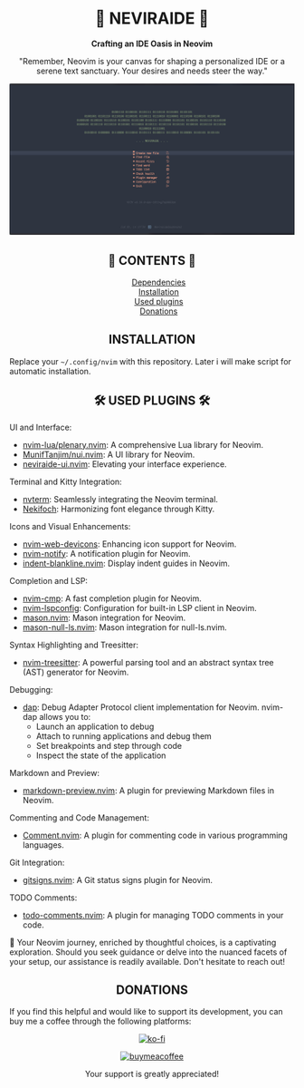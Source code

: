 <div style="text-align: center;">
  <h1>🌟 NEVIRAIDE 🌟</h1>
  <p><strong>Crafting an IDE Oasis in Neovim</strong></p>

  <p>"Remember, Neovim is your canvas for shaping a personalized IDE or a serene text sanctuary. Your desires and needs steer the way."</p>

![Dashboard](./preview/dashboard.png)

  <h2>📜 CONTENTS 📜</h2>
  <ul style='list-style: none';>
    <li><a href='#dependencies'>Dependencies</a></li>
    <li><a href='#installation'>Installation</a></li>
    <li><a href='#plugins'>Used plugins</a></li>
    <li><a href='#donations'>Donations</a></li>
  </ul>
</div>

  <h2 id='installation'  style="text-align: center;">INSTALLATION</h2>
<div>

Replace your `~/.config/nvim` with this repository. Later i will make script for automatic installation.

</div>

  <h2 id='plugins'  style="text-align: center;">🛠️ USED PLUGINS 🛠️</h2>

UI and Interface:

<ul>
  <li>
    <a href="https://github.com/nvim-lua/plenary.nvim">nvim-lua/plenary.nvim</a>: A comprehensive Lua library for Neovim.
  </li>
  <li>
    <a href="https://github.com/MunifTanjim/nui.nvim">MunifTanjim/nui.nvim</a>: A UI library for Neovim.
  </li>
  <li>
    <a href="https://github.com/RAprogramm/neviraide-ui.nvim">neviraide-ui.nvim</a>: Elevating your interface experience.
  </li>
</ul>

Terminal and Kitty Integration:

<ul>
  <li>
    <a href="https://github.com/nvchad/nvterm">nvterm</a>: Seamlessly integrating the Neovim terminal.
  </li>
  <li>
    <a href="https://github.com/RAprogramm/nekifoch">Nekifoch</a>: Harmonizing font elegance through Kitty.
  </li>
</ul>

Icons and Visual Enhancements:

<ul>
  <li>
    <a href="https://github.com/nvim-tree/nvim-web-devicons">nvim-web-devicons</a>: Enhancing icon support for Neovim.
  </li>
  <li>
    <a href="https://github.com/rcarriga/nvim-notify">nvim-notify</a>: A notification plugin for Neovim.
  </li>
  <li>
    <a href="https://github.com/lukas-reineke/indent-blankline.nvim">indent-blankline.nvim</a>: Display indent guides in Neovim.
  </li>
</ul>

Completion and LSP:

<ul>
  <li>
    <a href="https://github.com/hrsh7th/nvim-cmp">nvim-cmp</a>: A fast completion plugin for Neovim.
  </li>
  <li>
    <a href="https://github.com/neovim/nvim-lspconfig">nvim-lspconfig</a>: Configuration for built-in LSP client in Neovim.
  </li>
  <li>
    <a href="https://github.com/williamboman/mason.nvim">mason.nvim</a>: Mason integration for Neovim.
  </li>
  <li>
    <a href="https://github.com/jay-babu/mason-null-ls.nvim">mason-null-ls.nvim</a>: Mason integration for null-ls.nvim.
  </li>
</ul>

Syntax Highlighting and Treesitter:

<ul>
  <li>
    <a href="https://github.com/nvim-treesitter/nvim-treesitter">nvim-treesitter</a>: A powerful parsing tool and an abstract syntax tree (AST) generator for Neovim.
  </li>
</ul>

Debugging:

<ul>
<li><a href='https://github.com/mfussenegger/nvim-dap'>dap</a>: Debug Adapter Protocol client implementation for Neovim. nvim-dap allows you to:

- Launch an application to debug
- Attach to running applications and debug them
- Set breakpoints and step through code
- Inspect the state of the application
</li>
</ul>

Markdown and Preview:

<ul>
  <li>
    <a href="https://github.com/iamcco/markdown-preview.nvim">markdown-preview.nvim</a>: A plugin for previewing Markdown files in Neovim.
  </li>
</ul>

Commenting and Code Management:

<ul>
  <li>
    <a href="https://github.com/numToStr/Comment.nvim">Comment.nvim</a>: A plugin for commenting code in various programming languages.
  </li>
</ul>

Git Integration:

<ul>
  <li>
    <a href="https://github.com/lewis6991/gitsigns.nvim">gitsigns.nvim</a>: A Git status signs plugin for Neovim.
  </li>
</ul>

TODO Comments:

<ul>
  <li>
    <a href="https://github.com/folke/todo-comments.nvim">todo-comments.nvim</a>: A plugin for managing TODO comments in your code.
  </li>
</ul>
    <p>🌠 Your Neovim journey, enriched by thoughtful choices, is a captivating exploration. Should you seek guidance or delve into the nuanced facets of your setup, our assistance is readily available. Don't hesitate to reach out!</p>

  </div>
    <h2 id='donations'  style="text-align: center;">DONATIONS</h2>

If you find this helpful and would like to support its development, you can buy me a coffee through the following platforms:

<div style="text-align: center;">

[![ko-fi](https://www.ko-fi.com/img/githubbutton_sm.svg)](https://ko-fi.com/rozanov)

[![buymeacoffee](https://img.buymeacoffee.com/button-api/?username=YOUR_BMC_USERNAME&button_colour=FFDD00&font_colour=000000&font_family=Cookie&outline_colour=000000)](https://www.buymeacoffee.com/raprogramm)

Your support is greatly appreciated!

</div>
